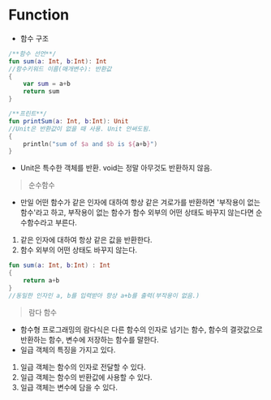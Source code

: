 Function
========
- 함수 구조
```kt
/**함수 선언**/
fun sum(a: Int, b:Int): Int 
//함수키워드 이름(매개변수): 반환값
{
    var sum = a+b
    return sum
}

/**프린트**/
fun printSum(a: Int, b:Int): Unit
//Unit은 반환값이 없을 때 사용. Unit 안써도됨.
{
    println("sum of $a and $b is ${a+b}")
}
```
- Unit은 특수한 객체를 반환. void는 정말 아무것도 반환하지 않음.


> 순수함수
- 만일 어떤 함수가 같은 인자에 대하여 항상 같은 겨로가를 반환하면 '부작용이 없는 함수'라고 하고, 부작용이 없는 함수가 함수 외부의 어떤 상태도 바꾸지 않는다면 순수함수라고 부른다.
1. 같은 인자에 대하여 항상 같은 값을 반환한다.
2. 함수 외부의 어떤 상태도 바꾸지 않는다.
```kt
fun sum(a: Int, b:Int) : Int
{
    return a+b
}
//동일한 인자인 a, b를 입력받아 항상 a+b를 출력(부작용이 없음.)
```

> 람다 함수
- 함수형 프로그래밍의 람다식은 다른 함수의 인자로 넘기는 함수, 함수의 결괏값으로 반환하는 함수, 변수에 저장하는 함수를 말한다.
- 일급 객체의 특징을 가지고 있다.
1. 일급 객체는 함수의 인자로 전달할 수 있다.
2. 일급 객체는 함수의 반환값에 사용할 수 있다.
3. 일급 객체는 변수에 담을 수 있다.

